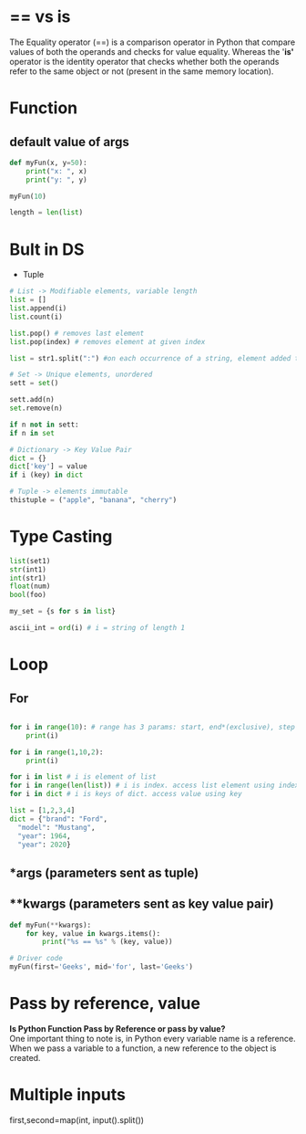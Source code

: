 # == vs is
The Equality operator (\=\=) is a comparison operator in Python that compare values of both the operands and checks for value equality. Whereas the '**is'** operator is the identity operator that checks whether both the operands refer to the same object or not (present in the same memory location).

# Function
## default value of args
```python
def myFun(x, y=50):
	print("x: ", x)
	print("y: ", y)

myFun(10)

length = len(list)
```

# Bult in DS
* Tuple 
```python
# List -> Modifiable elements, variable length
list = []
list.append(i)
list.count(i)

list.pop() # removes last element
list.pop(index) # removes element at given index

list = str1.split(":") #on each occurrence of a string, element added to list

# Set -> Unique elements, unordered
sett = set()

sett.add(n)
set.remove(n)

if n not in sett:
if n in set

# Dictionary -> Key Value Pair
dict = {}
dict['key'] = value
if i (key) in dict

# Tuple -> elements immutable
thistuple = ("apple", "banana", "cherry")
```

# Type Casting
```python
list(set1)
str(int1)
int(str1)
float(num)
bool(foo)

my_set = {s for s in list}

ascii_int = ord(i) # i = string of length 1
```

# Loop
## For
```python

for i in range(10): # range has 3 params: start, end*(exclusive), step
    print(i)

for i in range(1,10,2):
	print(i)

for i in list # i is element of list
for i in range(len(list)) # i is index. access list element using index
for i in dict # i is keys of dict. access value using key

list = [1,2,3,4]
dict = {"brand": "Ford",
  "model": "Mustang",
  "year": 1964,
  "year": 2020}
```
## \*args (parameters sent as tuple)
## \*\*kwargs (parameters sent as key value pair)
```python
def myFun(**kwargs):
	for key, value in kwargs.items():
		print("%s == %s" % (key, value))

# Driver code
myFun(first='Geeks', mid='for', last='Geeks')
```
# Pass by reference, value
**Is Python Function Pass by Reference or pass by value?**   
One important thing to note is, in Python every variable name is a reference. When we pass a variable to a function, a new reference to the object is created.
# Multiple inputs
first,second=map(int, input().split())
